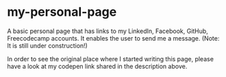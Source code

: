 # my-personal-page
A basic personal page that has links to my LinkedIn, Facebook, GitHub, Freecodecamp accounts. It enables  the user to send me a message. (Note: It is still under construction!)

In order to see the original place where I started writing this page, please have a look at my codepen link shared in the description above.
